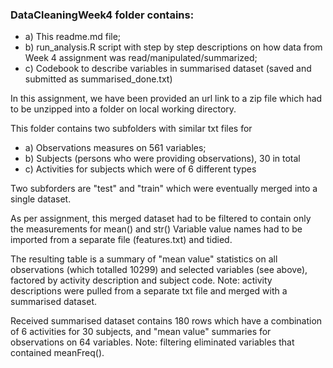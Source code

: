 ### DataCleaningWeek4 folder contains:  
* a) This readme.md file;  
* b) run_analysis.R script with step by step descriptions on how data from Week 4 assignment was read/manipulated/summarized;
* c) Codebook to describe variables in summarised dataset (saved and submitted as summarised_done.txt)

In this assignment, we have been provided an url link to a zip file which had to be unzipped into a folder on local working directory.
 
This folder contains two subfolders with similar txt files for 
* a) Observations measures on 561 variables; 
* b) Subjects (persons who were providing observations), 30 in total
* c) Activities for subjects which were of 6 different types

Two subforders are "test" and "train" which were eventually merged into a single dataset.

As per assignment, this merged dataset had to be filtered to contain only the measurements for mean() and str()
Variable value names had to be imported from a separate file (features.txt) and tidied. 

The resulting table is a summary of "mean value" statistics on all observations (which totalled 10299) and selected variables (see above), factored by activity description and subject code. Note: activity descriptions were pulled from a separate txt file and merged with a summarised dataset. 

Received summarised dataset contains 180 rows which have a combination of 6 activities for 30 subjects, and "mean value" summaries for observations on 64 variables. Note: filtering eliminated variables that contained meanFreq().
